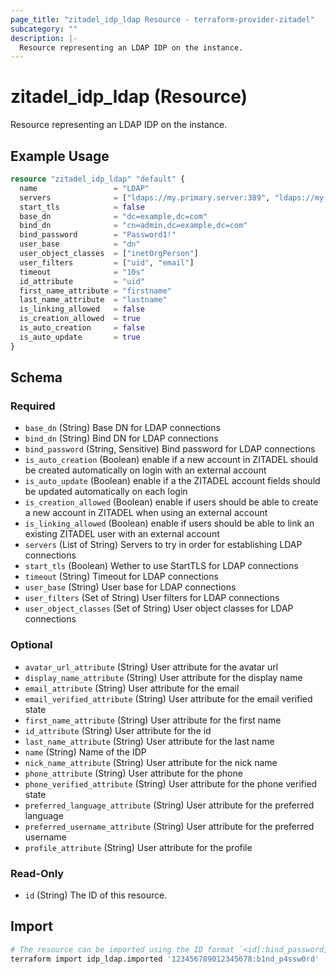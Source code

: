 ```yaml
---
page_title: "zitadel_idp_ldap Resource - terraform-provider-zitadel"
subcategory: ""
description: |-
  Resource representing an LDAP IDP on the instance.
---
```


# zitadel_idp_ldap (Resource)

Resource representing an LDAP IDP on the instance.

## Example Usage

```terraform
resource "zitadel_idp_ldap" "default" {
  name                 = "LDAP"
  servers              = ["ldaps://my.primary.server:389", "ldaps://my.secondary.server:389"]
  start_tls            = false
  base_dn              = "dc=example,dc=com"
  bind_dn              = "cn=admin,dc=example,dc=com"
  bind_password        = "Password1!"
  user_base            = "dn"
  user_object_classes  = ["inetOrgPerson"]
  user_filters         = ["uid", "email"]
  timeout              = "10s"
  id_attribute         = "uid"
  first_name_attribute = "firstname"
  last_name_attribute  = "lastname"
  is_linking_allowed   = false
  is_creation_allowed  = true
  is_auto_creation     = false
  is_auto_update       = true
}
```

<!-- schema generated by tfplugindocs -->
## Schema

### Required

- `base_dn` (String) Base DN for LDAP connections
- `bind_dn` (String) Bind DN for LDAP connections
- `bind_password` (String, Sensitive) Bind password for LDAP connections
- `is_auto_creation` (Boolean) enable if a new account in ZITADEL should be created automatically on login with an external account
- `is_auto_update` (Boolean) enable if a the ZITADEL account fields should be updated automatically on each login
- `is_creation_allowed` (Boolean) enable if users should be able to create a new account in ZITADEL when using an external account
- `is_linking_allowed` (Boolean) enable if users should be able to link an existing ZITADEL user with an external account
- `servers` (List of String) Servers to try in order for establishing LDAP connections
- `start_tls` (Boolean) Wether to use StartTLS for LDAP connections
- `timeout` (String) Timeout for LDAP connections
- `user_base` (String) User base for LDAP connections
- `user_filters` (Set of String) User filters for LDAP connections
- `user_object_classes` (Set of String) User object classes for LDAP connections

### Optional

- `avatar_url_attribute` (String) User attribute for the avatar url
- `display_name_attribute` (String) User attribute for the display name
- `email_attribute` (String) User attribute for the email
- `email_verified_attribute` (String) User attribute for the email verified state
- `first_name_attribute` (String) User attribute for the first name
- `id_attribute` (String) User attribute for the id
- `last_name_attribute` (String) User attribute for the last name
- `name` (String) Name of the IDP
- `nick_name_attribute` (String) User attribute for the nick name
- `phone_attribute` (String) User attribute for the phone
- `phone_verified_attribute` (String) User attribute for the phone verified state
- `preferred_language_attribute` (String) User attribute for the preferred language
- `preferred_username_attribute` (String) User attribute for the preferred username
- `profile_attribute` (String) User attribute for the profile

### Read-Only

- `id` (String) The ID of this resource.

## Import

```bash
# The resource can be imported using the ID format `<id[:bind_password]>`, e.g.
terraform import idp_ldap.imported '123456789012345678:b1nd_p4ssw0rd'
```
